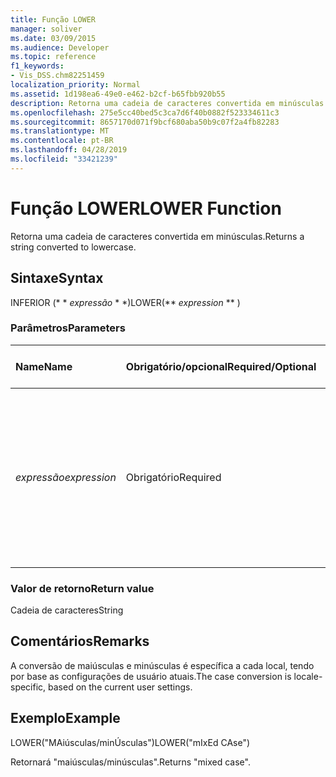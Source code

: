 ```yaml
---
title: Função LOWER
manager: soliver
ms.date: 03/09/2015
ms.audience: Developer
ms.topic: reference
f1_keywords:
- Vis_DSS.chm82251459
localization_priority: Normal
ms.assetid: 1d198ea6-49e0-e462-b2cf-b65fbb920b55
description: Retorna uma cadeia de caracteres convertida em minúsculas.
ms.openlocfilehash: 275e5cc40bed5c3ca7d6f40b0882f523334611c3
ms.sourcegitcommit: 8657170d071f9bcf680aba50b9c07f2a4fb82283
ms.translationtype: MT
ms.contentlocale: pt-BR
ms.lasthandoff: 04/28/2019
ms.locfileid: "33421239"
---
```

# <a name="lower-function"></a><span data-ttu-id="92da7-103">Função LOWER</span><span class="sxs-lookup"><span data-stu-id="92da7-103">LOWER Function</span></span>

<span data-ttu-id="92da7-104">Retorna uma cadeia de caracteres convertida em minúsculas.</span><span class="sxs-lookup"><span data-stu-id="92da7-104">Returns a string converted to lowercase.</span></span>
  
## <a name="syntax"></a><span data-ttu-id="92da7-105">Sintaxe</span><span class="sxs-lookup"><span data-stu-id="92da7-105">Syntax</span></span>

<span data-ttu-id="92da7-106">INFERIOR (\* \* *expressão* \* \*)</span><span class="sxs-lookup"><span data-stu-id="92da7-106">LOWER(\*\* *expression* \*\* )</span></span> 
  
### <a name="parameters"></a><span data-ttu-id="92da7-107">Parâmetros</span><span class="sxs-lookup"><span data-stu-id="92da7-107">Parameters</span></span>

|<span data-ttu-id="92da7-108">**Name**</span><span class="sxs-lookup"><span data-stu-id="92da7-108">**Name**</span></span>|<span data-ttu-id="92da7-109">**Obrigatório/opcional**</span><span class="sxs-lookup"><span data-stu-id="92da7-109">**Required/Optional**</span></span>|<span data-ttu-id="92da7-110">**Tipo de dados**</span><span class="sxs-lookup"><span data-stu-id="92da7-110">**Data Type**</span></span>|<span data-ttu-id="92da7-111">**Descrição**</span><span class="sxs-lookup"><span data-stu-id="92da7-111">**Description**</span></span>|
|:-----|:-----|:-----|:-----|
| <span data-ttu-id="92da7-112">_expressão_</span><span class="sxs-lookup"><span data-stu-id="92da7-112">_expression_</span></span> <br/> |<span data-ttu-id="92da7-113">Obrigatório</span><span class="sxs-lookup"><span data-stu-id="92da7-113">Required</span></span>  <br/> |<span data-ttu-id="92da7-114">**Vai**</span><span class="sxs-lookup"><span data-stu-id="92da7-114">**Varies**</span></span> <br/> | <span data-ttu-id="92da7-115">Uma cadeia de caracteres, uma referência de célula ou uma expressão: o resultado é convertido em uma cadeia, que é depois convertida em minúsculas.</span><span class="sxs-lookup"><span data-stu-id="92da7-115">A string, a cell reference, or an expression; the result is converted to a string which is then converted to lowercase.</span></span>  <br/> |
   
### <a name="return-value"></a><span data-ttu-id="92da7-116">Valor de retorno</span><span class="sxs-lookup"><span data-stu-id="92da7-116">Return value</span></span>

<span data-ttu-id="92da7-117">Cadeia de caracteres</span><span class="sxs-lookup"><span data-stu-id="92da7-117">String</span></span>
  
## <a name="remarks"></a><span data-ttu-id="92da7-118">Comentários</span><span class="sxs-lookup"><span data-stu-id="92da7-118">Remarks</span></span>

<span data-ttu-id="92da7-119">A conversão de maiúsculas e minúsculas é específica a cada local, tendo por base as configurações de usuário atuais.</span><span class="sxs-lookup"><span data-stu-id="92da7-119">The case conversion is locale-specific, based on the current user settings.</span></span> 
  
## <a name="example"></a><span data-ttu-id="92da7-120">Exemplo</span><span class="sxs-lookup"><span data-stu-id="92da7-120">Example</span></span>

<span data-ttu-id="92da7-121">LOWER("MAiúsculas/minÚsculas")</span><span class="sxs-lookup"><span data-stu-id="92da7-121">LOWER("mIxEd CAse")</span></span> 
  
<span data-ttu-id="92da7-122">Retornará "maiúsculas/minúsculas".</span><span class="sxs-lookup"><span data-stu-id="92da7-122">Returns "mixed case".</span></span> 
  

